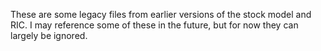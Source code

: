 <p> These are some legacy files from earlier versions of the stock model and RIC. I may reference some of these in the future, but for now they can largely be ignored.</p>
